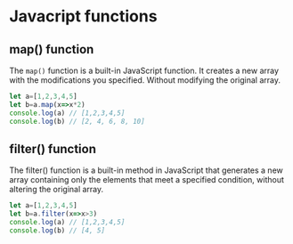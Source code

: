 # Javacript functions

## map() function
The `map()` function is a built-in JavaScript function.  It creates a new array with the modifications you specified. Without  modifying the original array.

``` js
let a=[1,2,3,4,5]
let b=a.map(x=>x*2)
console.log(a) // [1,2,3,4,5]
console.log(b) // [2, 4, 6, 8, 10]
```

## filter() function
The filter() function is a built-in method in JavaScript that generates a new array containing only the elements that meet a specified condition, without altering the original array.

``` js
let a=[1,2,3,4,5]
let b=a.filter(x=>x>3)
console.log(a) // [1,2,3,4,5]
console.log(b) // [4, 5]
```








